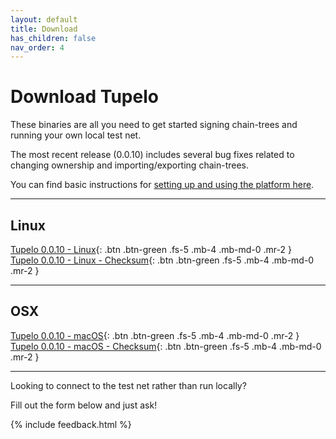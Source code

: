 ```yaml
---
layout: default
title: Download
has_children: false
nav_order: 4
---
```


# Download Tupelo

These binaries are all you need to get started signing chain-trees and running
your own local test net.

The most recent release (0.0.10) includes several bug fixes related to changing
ownership and importing/exporting chain-trees.

You can find basic instructions for
[setting up and using the platform here](tutorials/rpc_server).

***

## Linux

[Tupelo 0.0.10 - Linux](tutorials/download/tupelo-v0.0.10-linux-amd64){: .btn .btn-green .fs-5 .mb-4 .mb-md-0 .mr-2 }  
[Tupelo 0.0.10 - Linux - Checksum](tutorials/download/tupelo-v0.0.10-linux-amd64-checksum.txt){: .btn .btn-green .fs-5 .mb-4 .mb-md-0 .mr-2 }

***

## OSX

[Tupelo 0.0.10 - macOS](tutorials/download/tupelo-v0.0.10-darwin-amd64){: .btn .btn-green .fs-5 .mb-4 .mb-md-0 .mr-2 }  
[Tupelo 0.0.10 - macOS - Checksum](tutorials/download/tupelo-v0.0.10-darwin-amd64-checksum.txt){: .btn .btn-green .fs-5 .mb-4 .mb-md-0 .mr-2 }

***

Looking to connect to the test net rather than run locally?  

Fill out the form below and just ask!    

{% include feedback.html %}
